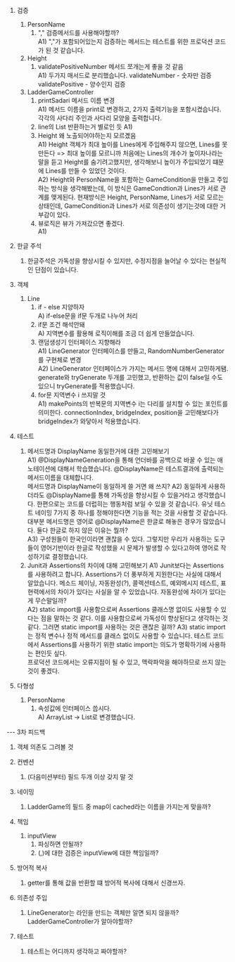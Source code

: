 
1. 검증
   1. PersonName
      1) "," 검증메서드를 사용해야할까?  
         A1) ","가 포함되어있는지 검증하는 메서드는 테스트를 위한 프로덕션 코드가 된 것 같습니다.
   2. Height
      1) validatePositiveNumber 메서드 쪼개는게 좋을 것 같음  
         A1) 두가지 매서드로 분리했습니다.
            validateNumber - 숫자만 검증 
            validatePositive - 양수인지 검증
   3. LadderGameController
      1. printSadari 메서드 이름 변경  
         A1) 메서드 이름을 print로 변경하고, 2가지 출력기능을 포함시켰습니다. 각각의 사다리 주인과 사다리 모양을 출력합니다.
      2. line의 List<Boolean> 반환하는거 별로인 듯
         A1)
      3. Height 왜 노출되어야하는지 모르곘음  
         A1) Height 객체가 최대 높이를 Lines에게 주입해주지 않으면, Lines를 못만든다 => 최대 높이를 모르니까
                처음에는 Lines의 개수가 높이자나라는 말을 듣고 Height를 숨기려고했지만, 생각해보니 높이가 주입되었기 떄문에 Lines를 만들 수 있었던 것이다.  
         A2) Height와 PersonName을 포함하는 GameCondition을 만들고 주입하는 방식을 생각해봤는데, 이 방식은 GameCondtion과 Lines가 서로 관계를 맺게된다.
                현재방식은 Height, PersonName, Lines가 서로 모르는 상태인데, GameCondition과 Lines가 서로 의존성이 생기는것에 대한 거부감이 있다.  
      4. 뷰로직은 뷰가 가져갔으면 좋겠다.  
         A1) 

2. 한글 주석
   1. 한글주석은 가독성을 향상시킬 수 있지만, 수정지점을 늘어날 수 있다는 현실적인 단점이 있습니다.

3. 객체
   1. Line
      1. if - else 지양하자  
         A) if-else문을 if문 두개로 나누어 처리
      2. if문 조건 해석안돼  
         A) 지역변수를 활용해 로직이해를 조금 더 쉽게 만들었습니다.
      3. 랜덤생성기 인터페이스 지향해라  
         A1) LineGenerator 인터페이스를 만들고, RandomNumberGenerator를 구현체로 변경  
         A2) LineGenerator 인터페이스가 가지는 메서드 명에 대해서 고민하게됌. generate와 tryGenerate 두개를 고민했고, 반환하는 값이 false일 수도 있으니 tryGenerate를 적용했습니다.
      4. for문 지역변수 i 쓰지말 것  
         A1) makePoints의 반복문의 지역변수 i는 다리를 설치할 수 있는 포인트를 의미한다. connectionIndex, bridgeIndex, position을 고민해보다가 bridgeIndex가 와닿아서 적용했습니다.

4. 테스트
   1. 메서드명과 DisplayName 동일한거에 대한 고민해보기  
      A1) @DisplayNameGeneration을 통해 언더바를 공백으로 바꿀 수 있는 애노테이션에 대해서 학습했습니다. @DisplayName은 테스트결과에 출력되는 메서드이름을 대체합니다.  
         메서드명과 DisplayName이 동일하게 쓸 거면 왜 쓰지? 
      A2) 동일하게 사용하더라도 @DisplayName를 통해 가독성을 향상시킬 수 있을거라고 생각했습니다. 한편으로는 코드를 더럽히는 행동처럼 보일 수 있을 것 같습니다.
          유닛 테스트 네이밍 7가지 중 하나를 정해야한다면 기능을 적는 것을 사용할 것 같습니다.   
          대부분 메서드명은 영어로 @DisplayName은 한글로 해놓은 경우가 많았습니다. 둘다 한글로 하지 않은 이유는 뭘까?  
      A3) 구성원들이 한국인이라면 괜찮을 수 있다. 그렇지만 우리가 사용하는 도구들이 영어기반이라 한글로 작성했을 시 문제가 발생할 수 있다고하여 영어로 작성하기로 결정했습니다.
   2. Junit과 Assertions의 차이에 대해 고민해보기
      A1) Junit보다는 Assertions를 사용하려고 합니다.
         Assertions가 더 풍부하게 지원한다는 사실에 대해서 알았습니다. 메소드 체이닝, 자동완성(?), 콜렉션테스트, 예외메시지 테스트, 표현력에서의 차이가 있다는 사실을 알 수 있었습니다.
         자동완성에 차이가 있다는게 무슨말일까?  
      A2) static import를 사용함으로써 Assertions 클래스명 없이도 사용할 수 있다는 점을 말하는 것 같다. 이를 사용함으로써 가독성이 향상된다고 생각하는 것 같다. 그러면 static import를 사용하는 것은 괜찮은 걸까?
      A3) static import는 정적 변수나 정적 메서드를 클래스 없이도 사용할 수 있습니다. 테스트 코드에서 Assertions를 사용하기 위한 static import는 의도가 명확하기에 사용하는 편인듯 싶다.  
          프로덕션 코드에서는 오류지점이 될 수 있고, 맥락파악을 해야하므로 쓰지 않는 것이 좋겠다.

5. 다형성
   1. PersonName
      1. 속성값에 인터페이스 씁시다.  
         A) ArrayList -> List로 변경했습니다.

--- 3차 피드백
1. 객체 의존도 그려볼 것

2. 컨벤션
   1. (다음미션부터) 필드 두개 이상 갖지 말 것

3. 네이밍
   1. LadderGame의 필드 중 map이 cached라는 이름을 가지는게 맞을까?

4. 책임
   1. inputView
      1. 파싱하면 안될까?
      2. (,)에 대한 검증은 inputView에 대한 책임일까?

5. 방어적 복사
   1. getter를 통해 값을 반환할 떄 방어적 복사에 대해서 신경쓰자.

6. 의존성 주입
   1. LineGenerator는 라인을 만드는 객체만 알면 되지 않을까? LadderGameController가 알아야할까?

7. 테스트
   1. 테스트는 어디까지 생각하고 짜야할까?